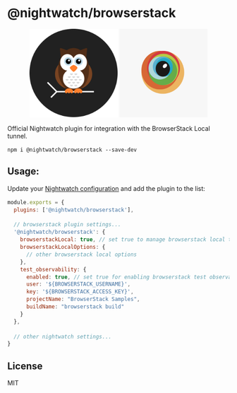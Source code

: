 # @nightwatch/browserstack

<p align=center>
  <img alt="Nightwatch.js Logo" src=".github/assets/nightwatch-logo.png" width=200 />
  <img src=".github/assets/browserstack-square.jpeg" width=200> 
</p>


Official Nightwatch plugin for integration with the BrowserStack Local tunnel.

```
npm i @nightwatch/browserstack --save-dev
```

## Usage:

Update your [Nightwatch configuration](https://nightwatchjs.org/guide/configuration/overview.html) and add the plugin to the list:

```js
module.exports = {
  plugins: ['@nightwatch/browserstack'],
  
  // browserstack plugin settings...
  '@nightwatch/browserstack': {
    browserstackLocal: true, // set true to manage browserstack local tunnel. Defaults to false.
    browserstackLocalOptions: {
      // other browserstack local options
    },
    test_observability: {
      enabled: true, // set true for enabling browserstack test observability
      user: '${BROWSERSTACK_USERNAME}',
      key: '${BROWSERSTACK_ACCESS_KEY}',
      projectName: "BrowserStack Samples",
      buildName: "browserstack build"
    }
  },

  // other nightwatch settings...
}
```
## License
MIT
